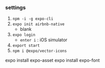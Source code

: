 ### settings

1. `npm -i -g expo-cli`
2. `expo init airbnb-native`
   - blank
3. `expo login`
   - `enter i` : iOS simulator
4. `export start`
5. `npm i @expo/vector-icons`

expo install expo-asset
expo install expo-font
